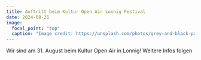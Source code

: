 ```yaml
---
title: Auftritt beim Kultur Open Air Lonnig Festival
date: 2024-08-31
image:
  focal_point: "top"
  caption: "Image credit: https://unsplash.com/photos/grey-and-black-pa-speakers-near-electric-guitar-and-drum-1t0yY9lSpyE?"
---
```


Wir sind am 31. August beim Kultur Open Air in Lonnig! Weitere Infos folgen
